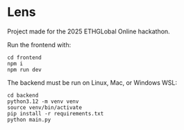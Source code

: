 # Lens

Project made for the 2025 ETHGLobal Online hackathon. 

Run the frontend with:
```
cd frontend
npm i
npm run dev
```

The backend must be run on Linux, Mac, or Windows WSL:
```
cd backend
python3.12 -m venv venv
source venv/bin/activate
pip install -r requirements.txt
python main.py
```
